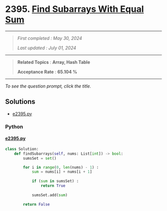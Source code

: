 # 2395. [Find Subarrays With Equal Sum](<https://leetcode.com/problems/find-subarrays-with-equal-sum>)

------

> *First completed : May 30, 2024*
>
> *Last updated : July 01, 2024*


------

> **Related Topics** : **Array, Hash Table**
>
> **Acceptance Rate** : **65.104 %**


------

*To see the question prompt, click the title.*

## Solutions

- [e2395.py](<../my-submissions/e2395.py>)
### Python
#### [e2395.py](<../my-submissions/e2395.py>)
```Python
class Solution:
    def findSubarrays(self, nums: List[int]) -> bool:
        sumsSet = set()

        for i in range(0, len(nums) - 1) :
            sum = nums[i] + nums[i + 1]
            
            if (sum in sumsSet) :
                return True
            
            sumsSet.add(sum)
        
        return False
```

